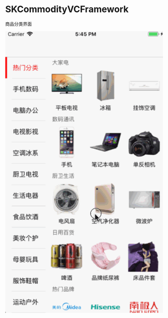 # SKCommodityVCFramework
商品分类界面





<img src="https://github.com/honkerSK/SKiOSDemo/blob/master/6-SKCommodityVCFramework/SKCommodityVC.gif" width="500" alt="SKCommodityVC"></img>

